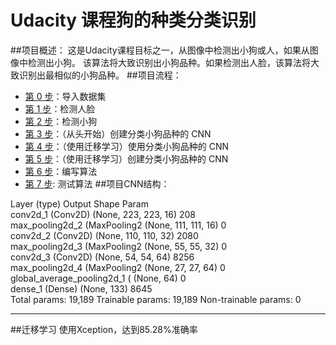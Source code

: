 # Udacity 课程狗的种类分类识别    
##项目概述：
    这是Udacity课程目标之一，从图像中检测出小狗或人，如果从图像中检测出小狗。
    该算法将大致识别出小狗品种。如果检测出人脸，该算法将大致识别出最相似的小狗品种。
##项目流程：
* [第 0 步](#step0)：导入数据集
* [第 1 步](#step1)：检测人脸
* [第 2 步](#step2)：检测小狗
* [第 3 步](#step3)：（从头开始）创建分类小狗品种的 CNN
* [第 4 步](#step4)：（使用迁移学习）使用分类小狗品种的 CNN     
* [第 5 步](#step5)：（使用迁移学习）创建分类小狗品种的 CNN
* [第 6 步](#step6)：编写算法
* [第 7 步](#step7): 测试算法
##项目CNN结构：

Layer (type)                 Output Shape              Param   
conv2d_1 (Conv2D)            (None, 223, 223, 16)      208       
max_pooling2d_2 (MaxPooling2 (None, 111, 111, 16)      0         
conv2d_2 (Conv2D)            (None, 110, 110, 32)      2080      
max_pooling2d_3 (MaxPooling2 (None, 55, 55, 32)        0         
conv2d_3 (Conv2D)            (None, 54, 54, 64)        8256      
max_pooling2d_4 (MaxPooling2 (None, 27, 27, 64)        0         
global_average_pooling2d_1 ( (None, 64)                0         
dense_1 (Dense)              (None, 133)               8645      
Total params: 19,189
Trainable params: 19,189
Non-trainable params: 0
_________________________________________________________________
##迁移学习
使用Xception，达到85.28%准确率
